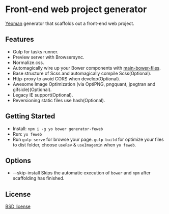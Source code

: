 # Front-end web project generator

[Yeoman](http://yeoman.io) generator that scaffolds out a front-end web project.

## Features

* Gulp for tasks runner.
* Preview server with Browsersync.
* Normalize.css.
* Automagically wire up your Bower components with [main-bower-files](#third-party-dependencies).
* Base structure of Scss and automagically compile Scss(Optional).
* Http-proxy to avoid CORS when develop(Optional).
* Awesome Image Optimization (via OptiPNG, pngquant, jpegtran and gifsicle)(Optional).
* Legacy IE support(Optional).
* Reversioning static files use hash(Optional).

## Getting Started

- Install: `npm i -g yo bower generator-feweb`
- Run: `yo feweb`
- Run `gulp serve` for browse your page. `gulp build` for optimize your files to dist folder, choose `useRev` & `useImagemin` when `yo feweb`. 

## Options

* --skip-install
  Skips the automatic execution of `bower` and `npm` after scaffolding has finished.

## License

[BSD license](http://opensource.org/licenses/bsd-license.php)

